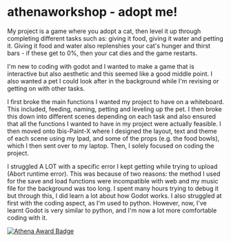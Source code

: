 # athenaworkshop - adopt me!

My project is a game where you adopt a cat, then level it up through completing different tasks such as: giving it food, giving it water and petting it. Giving it food and water also replenshies your cat's hunger and thirst bars - if these get to 0%, then your cat dies and the game restarts.

I'm new to coding with godot and I wanted to make a game that is interactive but also aesthetic and this seemed like a good middle point. I also wanted a pet I could look after in the background while I'm revising or getting on with other tasks.

I first broke the main functions I wanted my project to have on a whiteboard. This included, feeding, naming, petting and leveling up the pet. I then broke this down into different scenes depending on each task and also ensured that all the functions I wanted to have in my project were actually feasible. I then moved onto Ibis-Paint-X where I designed the layout, text and theme of each scene using my Ipad, and some of the props (e.g. the food bowls), which I then sent over to my laptop. Then, I solely focused on coding the project.

I struggled A LOT with a specific error I kept getting while trying to upload (Abort runtime error). This was because of two reasons: the method I used for the save and load functions were incompatible with web and my music file for the background was too long. I spent many hours trying to debug it but through this, I did learn a lot about how Godot works. I also struggled at first with the coding aspect, as I'm used to python. However, now, I've learnt Godot is very similar to python, and I'm now a lot more comfortable coding with it.

[![Athena Award Badge](https://img.shields.io/endpoint?url=https%3A%2F%2Faward.athena.hackclub.com%2Fapi%2Fbadge)](https://award.athena.hackclub.com?utm_source=readme)
